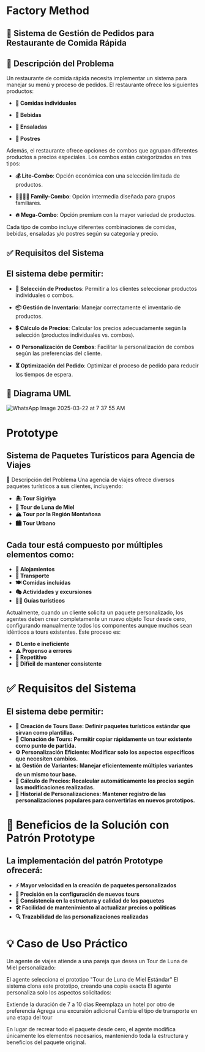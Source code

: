 # Factory Method

## 📌 Sistema de Gestión de Pedidos para Restaurante de Comida Rápida

## 📝 Descripción del Problema

Un restaurante de comida rápida necesita implementar un sistema para manejar su menú y proceso de pedidos. El restaurante ofrece los siguientes productos:

- **🍔 Comidas individuales**

- **🥤 Bebidas**

- **🥗 Ensaladas**

- **🍰 Postres**

Además, el restaurante ofrece opciones de combos que agrupan diferentes productos a precios especiales. Los combos están categorizados en tres tipos:

- **💰 Lite-Combo**: Opción económica con una selección limitada de productos.

- **👨‍👩‍👧‍👦 Family-Combo**: Opción intermedia diseñada para grupos familiares.

- **🔥 Mega-Combo**: Opción premium con la mayor variedad de productos.

Cada tipo de combo incluye diferentes combinaciones de comidas, bebidas, ensaladas y/o postres según su categoría y precio.

## ✅ Requisitos del Sistema

## El sistema debe permitir:

- **📌 Selección de Productos**: Permitir a los clientes seleccionar productos individuales o combos.

- **📦 Gestión de Inventario**: Manejar correctamente el inventario de productos.

- **💲 Cálculo de Precios**: Calcular los precios adecuadamente según la selección (productos individuales vs. combos).

- **⚙️ Personalización de Combos**: Facilitar la personalización de combos según las preferencias del cliente.

- **⏳ Optimización del Pedido**: Optimizar el proceso de pedido para reducir los tiempos de espera.
  

## 📌 Diagrama UML
![WhatsApp Image 2025-03-22 at 7 37 55 AM](https://github.com/user-attachments/assets/72055e04-efc4-4daf-a92b-a25e8ccdb028)



# Prototype

## Sistema de Paquetes Turísticos para Agencia de Viajes
📝 Descripción del Problema
Una agencia de viajes ofrece diversos paquetes turísticos a sus clientes, incluyendo:

- **🏝️ Tour Sigiriya**
- **💑 Tour de Luna de Miel**
- **🏔️ Tour por la Región Montañosa**
- **🏙️ Tour Urbano**

## Cada tour está compuesto por múltiples elementos como:

- **🏨 Alojamientos**
- **🚗 Transporte**
- **🍽️ Comidas incluidas**
- **🎭 Actividades y excursiones**
- **🧑‍🔧 Guías turísticos**

Actualmente, cuando un cliente solicita un paquete personalizado, los agentes deben crear completamente un nuevo objeto Tour desde cero, configurando manualmente todos los componentes aunque muchos sean idénticos a tours existentes. Este proceso es:

- **⏰ Lento e ineficiente**
- **⚠️ Propenso a errores**
- **🔄 Repetitivo**
- **🧩 Difícil de mantener consistente**

# ✅ Requisitos del Sistema
## El sistema debe permitir:

- **📌 Creación de Tours Base: Definir paquetes turísticos estándar que sirvan como plantillas.**
- **🔄 Clonación de Tours: Permitir copiar rápidamente un tour existente como punto de partida.**
- **⚙️ Personalización Eficiente: Modificar solo los aspectos específicos que necesiten cambios.**
- **📊 Gestión de Variantes: Manejar eficientemente múltiples variantes de un mismo tour base.**
- **💸 Cálculo de Precios: Recalcular automáticamente los precios según las modificaciones realizadas.**
- **📝 Historial de Personalizaciones: Mantener registro de las personalizaciones populares para convertirlas en nuevos prototipos.**

# 🔄 Beneficios de la Solución con Patrón Prototype
## La implementación del patrón Prototype ofrecerá:

- **⚡ Mayor velocidad en la creación de paquetes personalizados**
- **🎯 Precisión en la configuración de nuevos tours**
- **🔄 Consistencia en la estructura y calidad de los paquetes**
- **🛠️ Facilidad de mantenimiento al actualizar precios o políticas**
- **🔍 Trazabilidad de las personalizaciones realizadas**

# 💡 Caso de Uso Práctico
Un agente de viajes atiende a una pareja que desea un Tour de Luna de Miel personalizado:

El agente selecciona el prototipo "Tour de Luna de Miel Estándar"
El sistema clona este prototipo, creando una copia exacta
El agente personaliza solo los aspectos solicitados:

Extiende la duración de 7 a 10 días
Reemplaza un hotel por otro de preferencia
Agrega una excursión adicional
Cambia el tipo de transporte en una etapa del tour


En lugar de recrear todo el paquete desde cero, el agente modifica únicamente los elementos necesarios, manteniendo toda la estructura y beneficios del paquete original.
  
